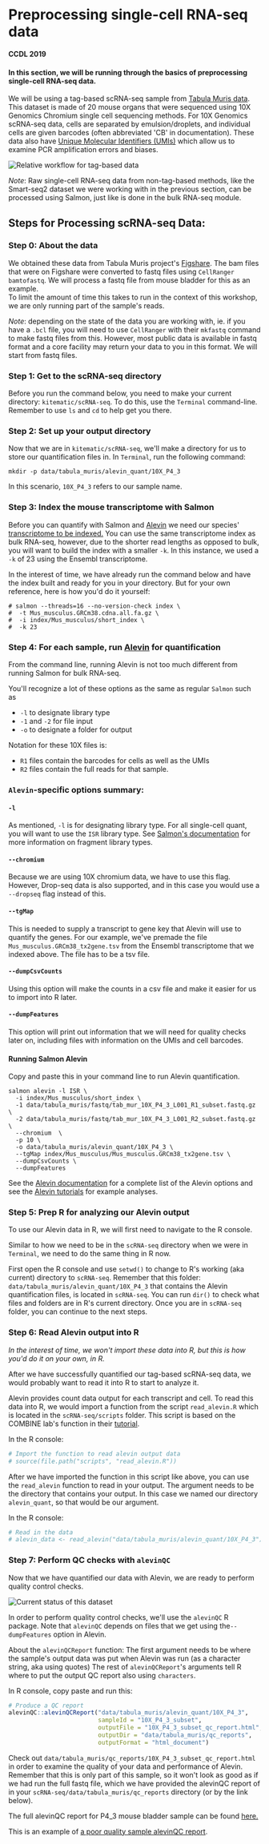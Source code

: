 # Preprocessing single-cell RNA-seq data

**CCDL 2019**

#### In this section, we will be running through the basics of preprocessing single-cell RNA-seq data.

We will be using a tag-based scRNA-seq sample from [Tabula Muris data](https://www.nature.com/articles/s41586-018-0590-4).
This dataset is made of 20 mouse organs that were sequenced using 10X Genomics
Chromium single cell sequencing methods.
For 10X Genomics scRNA-seq data, cells are separated by emulsion/droplets, and individual cells
are given barcodes (often abbreviated 'CB' in documentation).
These data also have
[Unique Molecular Identifiers (UMIs)](http://www.nature.com/doifinder/10.1038/nmeth.2772)
which allow us to examine PCR amplification errors and biases.

![**Relative workflow for tag-based data**](figure/tag-based_1.png)

*Note*: Raw single-cell RNA-seq data from non-tag-based methods, like the Smart-seq2
dataset we were working with in the previous section, can be processed using
Salmon, just like is done in the bulk RNA-seq module.

## Steps for Processing scRNA-seq Data:

### Step 0: About the data

We obtained these data from Tabula Muris project's [Figshare](https://figshare.com/projects/Tabula_Muris_Transcriptomic_characterization_of_20_organs_and_tissues_from_Mus_musculus_at_single_cell_resolution/27733).
The bam files that were on Figshare were converted to fastq files using
`CellRanger bamtofastq`.
We will process a fastq file from mouse bladder for this as an example.  
To limit the amount of time this takes to run in the context of this workshop,
we are only running part of the sample's reads.

*Note*: depending on the state of the data you are working with, ie. if you have
a `.bcl` file, you will need to use `CellRanger` with their `mkfastq` command to
make fastq files from this.
However, most public data is available in fastq format and a core facility may
return your data to you in this format.
We will start from fastq files.

### Step 1: Get to the scRNA-seq directory

Before you run the command below, you need to make your current directory:
`kitematic/scRNA-seq`.
To do this, use the `Terminal` command-line.
Remember to use `ls` and `cd` to help get you there.

### Step 2: Set up your output directory

Now that we are in `kitematic/scRNA-seq`, we'll make a directory
for us to store our quantification files in.
In `Terminal`, run the following command:
```
mkdir -p data/tabula_muris/alevin_quant/10X_P4_3
```
In this scenario, `10X_P4_3` refers to our sample name.

### Step 3: Index the mouse transcriptome with Salmon

Before you can quantify with Salmon and [Alevin](https://www.biorxiv.org/content/10.1101/335000v2)
we need our species' [transcriptome to be indexed.](https://github.com/AlexsLemonade/training-txome-prep)
You can use the same transcriptome index as bulk RNA-seq, however,
due to the shorter read lengths as opposed to bulk, you will want to build the
index with a smaller `-k`.
In this instance, we used a `-k` of 23 using the Ensembl transcriptome.

In the interest of time, we have already run the command below and have the index
built and ready for you in your directory.
But for your own reference, here is how you'd do it yourself:
```
# salmon --threads=16 --no-version-check index \
#  -t Mus_musculus.GRCm38.cdna.all.fa.gz \
#  -i index/Mus_musculus/short_index \
#  -k 23
```

### Step 4: For each sample, run [Alevin](https://www.biorxiv.org/content/10.1101/335000v2) for quantification

From the command line, running Alevin is not too much different from running
Salmon for bulk RNA-seq.

You'll recognize a lot of these options as the same as regular `Salmon` such as
- `-l` to designate library type
- `-1` and `-2` for file input
- `-o` to designate a folder for output

Notation for these 10X files is:
- `R1` files contain the barcodes for cells as well as the UMIs
- `R2` files contain the full reads for that sample.  

### `Alevin`-specific options summary:

#### `-l`
As mentioned, `-l` is for designating library type. For all single-cell quant,
you will want to use the `ISR` library type.
See [Salmon's documentation](https://salmon.readthedocs.io/en/latest/library_type.html)
for more information on fragment library types.

#### `--chromium`
Because we are using 10X chromium data, we have to use this flag. However,
Drop-seq data is also supported, and in this case you would use a `--dropseq`
flag instead of this.

#### `--tgMap`
This is needed to supply a transcript to gene key that Alevin will use to
quantify the genes.
For our example, we've premade the file `Mus_musculus.GRCm38_tx2gene.tsv` from
the Ensembl transcriptome that we indexed above. The file has to be a tsv file.

#### `--dumpCsvCounts`
Using this option will make the counts in a csv file and make it easier for us to
import into R later.

#### `--dumpFeatures`
This option will print out information that we will need for quality checks
later on, including files with information on the UMIs and cell barcodes.

#### Running Salmon Alevin

Copy and paste this in your command line to run Alevin quantification.

```
salmon alevin -l ISR \
  -i index/Mus_musculus/short_index \
  -1 data/tabula_muris/fastq/tab_mur_10X_P4_3_L001_R1_subset.fastq.gz \
  -2 data/tabula_muris/fastq/tab_mur_10X_P4_3_L001_R2_subset.fastq.gz \
  --chromium  \
  -p 10 \
  -o data/tabula_muris/alevin_quant/10X_P4_3 \
  --tgMap index/Mus_musculus/Mus_musculus.GRCm38_tx2gene.tsv \
  --dumpCsvCounts \
  --dumpFeatures
```

See the [Alevin documentation](https://salmon.readthedocs.io/en/latest/alevin.html)
for a complete list of the Alevin options and see the
[Alevin tutorials](https://combine-lab.github.io/alevin-tutorial/2018/running-alevin/)
for example analyses.

### Step 5: Prep R for analyzing our Alevin output

To use our Alevin data in R, we will first need to navigate to the R console.

Similar to how we need to be in the `scRNA-seq` directory when we were in
`Terminal`, we need to do the same thing in R now.

First open the R console and use `setwd()` to change to R's working (aka
current) directory to `scRNA-seq`.
Remember that this folder: `data/tabula_muris/alevin_quant/10X_P4_3` that
contains the Alevin quantification files, is located in `scRNA-seq`.
You can run `dir()` to check what files and folders are in R's current
directory.
Once you are in `scRNA-seq` folder, you can continue to the next steps.

### Step 6: Read Alevin output into R

*In the interest of time, we won't import these data into R, but this is how you'd
do it on your own, in R.*

After we have successfully quantified our tag-based scRNA-seq data, we would
probably want to read it into R to start to analyze it.

Alevin provides count data output for each transcript and cell. To read this
data into R, we would import a function from the script `read_alevin.R` which is
located in the `scRNA-seq/scripts` folder.
This script is based on the COMBINE lab's function in their [tutorial](https://combine-lab.github.io/alevin-tutorial/2018/running-alevin/).

In the R console:
```r
# Import the function to read alevin output data
# source(file.path("scripts", "read_alevin.R"))
```

After we have imported the function in this script like above, you can use
the `read_alevin` function to read in your output.
The argument needs to be the directory that contains your output.
In this case we named our directory `alevin_quant`, so that would be our
argument.

In the R console:
```r
# Read in the data
# alevin_data <- read_alevin("data/tabula_muris/alevin_quant/10X_P4_3")
```

### Step 7: Perform QC checks with `alevinQC`

Now that we have quantified our data with Alevin, we are ready to perform
quality control checks.

![**Current status of this dataset**](figure/tag-based_2.png)

In order to perform quality control checks, we'll use the `alevinQC` R package.
Note that `alevinQC` depends on files that we get using the`--dumpFeatures`
option in Alevin.

About the `alevinQCReport` function:
The first argument needs to be where the sample's output data was put when
Alevin was run (as a character string, aka using quotes)
The rest of `alevinQCReport`'s arguments tell R where to put the output QC
report also using `characters`.

In R console, copy paste and run this:
```r
# Produce a QC report
alevinQC::alevinQCReport("data/tabula_muris/alevin_quant/10X_P4_3",
                         sampleId = "10X_P4_3_subset",
                         outputFile = "10X_P4_3_subset_qc_report.html",
                         outputDir = "data/tabula_muris/qc_reports",
                         outputFormat = "html_document")
```

Check out `data/tabula_muris/qc_reports/10X_P4_3_subset_qc_report.html`
in order to examine the quality of your data and performance of Alevin.
Remember that this is only part of this sample, so it won't look as good as if
we had run the full fastq file, which we have provided the alevinQC report of
in your `scRNA-seq/data/tabula_muris/qc_reports` directory (or by the link below).

The full alevinQC report for P4_3 mouse bladder sample can be found [here.](https://alexslemonade.github.io/training-modules/scRNA-seq/data/tabula_muris/qc_reports/10X_P4_3_qc_report.html)

This is an example of [a poor quality sample alevinQC report](https://alexslemonade.github.io/training-modules/scRNA-seq/data/tabula_muris/qc_reports/Bad_Example_10X_P4_2_qc_report.html).
